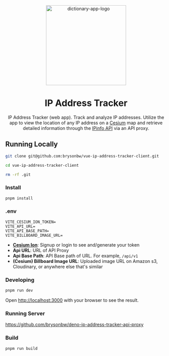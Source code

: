 <div align="center">
  <img height="250x" alt="dictionary-app-logo" src="https://res.cloudinary.com/ddlhtsgmp/image/upload/v1723136254/ip_address_tracker_logo.png" />

<br />
  <h1>IP Address Tracker</h1>

IP Address Tracker (web app). Track and analyze IP addresses. Utilize the app to view the location of any IP address on a [Cesium](https://cesium.com/platform/cesiumjs/) map and retrieve detailed information through the [IPinfo API](https://ipinfo.io/) via an API proxy.

</div>

## Running Locally

```bash
git clone git@github.com:brysonbw/vue-ip-address-tracker-client.git
```

```bash
cd vue-ip-address-tracker-client
```

```bash
rm -rf .git
```

### Install

```bash
pnpm install
```

### .env

```text
VITE_CESIUM_ION_TOKEN=
VITE_API_URL=
VITE_API_BASE_PATH=
VITE_BILLBOARD_IMAGE_URL=
```

- **[Cesium Ion](https://ion.cesium.com/)**: Signup or login to see and/generate your token
- **Api URL**: URL of API Proxy
- **Api Base Path**: API Base path of URL. For example, `/api/v1`
- **(Cesium) Billboard Image URL**: Uploaded image URL on Amazon s3, Cloudinary, or anywhere else that's similar

### Developing

```bash
pnpm run dev
```

Open [http://localhost:3000](http://localhost:3000) with your browser to see the result.

### Running Server
https://github.com/brysonbw/deno-ip-address-tracker-api-proxy

### Build

```bash
pnpm run build
```
